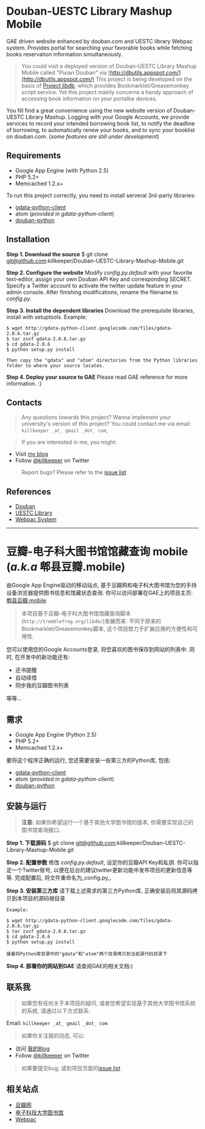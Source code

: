 # Douban-UESTC Library Mashup Mobile

GAE driven website enhanced by douban.com and UESTC library Webpac system. 
Provides portal for searching your favorable books while fetching books reservation information simultaneously.

> You could visit a deployed version of Douban-UESTC Library Mashup Mobile called "Pixian Douban" via [http://dbutils.appspot.com/](http://dbutils.appspot.com/)
> This project is being developed on the basis of [Project libdb](http://tremblefrog.org/libdb/), which provides Bookmarklet/Greasemonkey script service. Yet this project mainly concerns a handy approach of accessing book information on your portalbe devices.

You fill find a great convenience using the new website version of Douban-UESTC Library Mashup. Logging with your Google Accounts, we provide services to record your intended borrowing book list, to notify the deadline of borrowing, to automatically renew your books, and to sync your booklist on douban.com. (_some features are still under development_)

## Requirements

* Google App Engine (with Python 2.5)
* PHP 5.2+
* Memcached 1.2.x+

To run this project correctly, you need to install serveral 3rd-party libraries:

* [gdata-python-client](http://code.google.com/apis/gdata/)
* atom (_provided in gdata-python-client_)
* [douban-python](http://code.google.com/p/douban-python/)

## Installation

**Step 1. Download the source**
    $ git clone git@github.com:killkeeper/Douban-UESTC-Library-Mashup-Mobile.git
    
**Step 2. Configure the website**
    Modify _config.py.default_ with your favorite text-editor, assign your own Douban API Key and corresponding SECRET.
    Specify a Twitter account to activate the twitter update feature in your admin console.
    After finishing modifications, rename the filename to _config.py_.
    
**Step 3. Install the dependent libraries**
    Download the prerequisite libraries, install with setuptools.
    Example:
    
    $ wget http://gdata-python-client.googlecode.com/files/gdata-2.0.6.tar.gz
    $ tar zxvf gdata-2.0.6.tar.gz
    $ cd gdata-2.0.6
    $ python setup.py install
    
    Then copy the "gdata" and "atom" directories from the Python libraries folder to where your source locates.
    
**Step 4. Deploy your source to GAE**
    Please read GAE reference for more information. :)  

## Contacts

> Any questions towards this project? Wanna implement your university's version of this project?
You could contact me via email: `killkeeper _at_ gmail _dot_ com`,

> If you are interested in me, you might:

* Visit [my blog](http://tremblefrog.org/blog/)
* Follow [@killkeeper](http://twitter.com/killkeeper) on Twitter

> Report bugs?
Please refer to the [issue list](http://github.com/killkeeper/Douban-UESTC-Library-Mashup-Mobile/issues)

## References

* [Douban](http://www.douban.com/)
* [UESTC Library](http://www.lib.uestc.edu.cn/)
* [Webpac System](http://webpac.uestc.edu.cn/)

- - -

# 豆瓣-电子科大图书馆馆藏查询 mobile (_a.k.a_ 郫县豆瓣.mobile)

由Google App Engine驱动的移动站点, 基于豆瓣网和电子科大图书馆为您的手持设备浏览器提供图书信息和馆藏状态查询.
你可以访问部署在GAE上的项目主页: [郫县豆瓣.mobile](http://dbutils.appspot.com/)

> 本项目基于豆瓣-电子科大图书馆馆藏查询脚本(`http://tremblefrog.org/libdb/`)发展而来.
> 不同于原来的Bookmarklet/Greasemonkey脚本, 这个项目致力于扩展应用的方便性和可用性.

您可以使用您的Google Accounts登录, 将您喜欢的图书保存到网站的列表中. 同时, 在开发中的新功能还有:
* 还书提醒
* 自动续借
* 同步我的豆瓣图书列表
 
等等...

## 需求

* Google App Engine (Python 2.5)
* PHP 5.2+
* Memcached 1.2.x+

要将这个程序正确的运行, 您还需要安装一些第三方的Python库, 包括:

* [gdata-python-client](http://code.google.com/apis/gdata/)
* atom (_provided in gdata-python-client_)
* [douban-python](http://code.google.com/p/douban-python/)

## 安装与运行

>  **注意:** 如果你希望运行一个基于其他大学图书馆的版本, 你需要实现自己的图书馆查询接口.

**Step 1. 下载源码**
    $ git clone git@github.com:killkeeper/Douban-UESTC-Library-Mashup-Mobile.git
    
**Step 2. 配置参数**
    修改 _config.py.default_, 设定你的豆瓣API Key和私钥.
    你可以指定一个Twitter账号, 以便在后台的建议twitter更新功能中发布项目的更新信息等等.
    完成配置后, 将文件重命名为_config.py_.
    
**Step 3. 安装第三方库**
    请下载上述需求的第三方Python库, 正确安装后将其源码拷贝到本项目的源码根目录
    
    Example:
    
    $ wget http://gdata-python-client.googlecode.com/files/gdata-2.0.6.tar.gz
    $ tar zxvf gdata-2.0.6.tar.gz
    $ cd gdata-2.0.6
    $ python setup.py install
    
    接着将Python库目录中的"gdata"和"atom"两个目录拷贝到当前源代码目录下
    
**Step 4. 部署你的网站到GAE**
    请查阅GAE的相关文档:) 

## 联系我

> 如果您有任何关于本项目的疑问, 或者您希望实现基于其他大学图书馆系统的系统, 请通过以下方式联系:

Email: `killkeeper _at_ gmail _dot_ com`

> 如果你关注我的动态, 可以:

* 访问 [我的Blog](http://tremblefrog.org/blog/)
* Follow [@killkeeper](http://twitter.com/killkeeper) on Twitter

> 如果要提交bug, 请到项目页面的[issue list](http://github.com/killkeeper/Douban-UESTC-Library-Mashup-Mobile/issues)

## 相关站点

* [豆瓣网](http://www.douban.com/)
* [电子科技大学图书馆](http://www.lib.uestc.edu.cn/)
* [Webpac](http://webpac.uestc.edu.cn/)